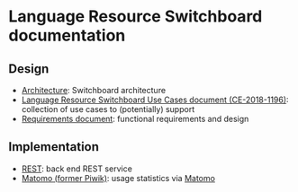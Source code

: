 # Language Resource Switchboard documentation

## Design
* [Architecture](Architecture.md): Switchboard architecture
* [Language Resource Switchboard Use Cases document (CE-2018-1196)](https://office.clarin.eu/v/CE-2018-1196-language_resource_switchboard_use_cases.pdf): collection of use cases to (potentially) support
* [Requirements document](https://github.com/clarin-eric/LRSwitchboard-doc/wiki/Requirements-document): functional requirements and design

## Implementation
* [REST](REST.md): back end REST service
* [Matomo (former Piwik)](Piwik.md): usage statistics via [Matomo](http://matomo.org/)
